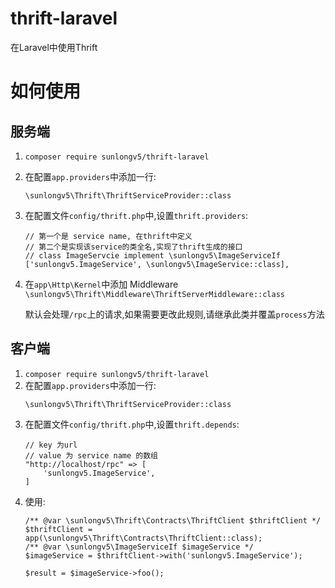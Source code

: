 # thrift-laravel

在Laravel中使用Thrift

# 如何使用

## 服务端

1. `composer require sunlongv5/thrift-laravel`
2. 在配置`app.providers`中添加一行:
    ````
    \sunlongv5\Thrift\ThriftServiceProvider::class
    ````
3. 在配置文件`config/thrift.php`中,设置`thrift.providers`:
    ````
    // 第一个是 service name, 在thrift中定义
    // 第二个是实现该service的类全名,实现了thrift生成的接口
    // class ImageServcie implement \sunlongv5\ImageServiceIf
    ['sunlongv5.ImageService', \sunlongv5\ImageService::class],
    ````
4. 在`app\Http\Kernel`中添加 Middleware `\sunlongv5\Thrift\Middleware\ThriftServerMiddleware::class`

    默认会处理`/rpc`上的请求,如果需要更改此规则,请继承此类并覆盖`process`方法

## 客户端

1. `composer require sunlongv5/thrift-laravel`
2. 在配置`app.providers`中添加一行:
    ````
    \sunlongv5\Thrift\ThriftServiceProvider::class
    ````
3. 在配置文件`config/thrift.php`中,设置`thrift.depends`:
    ````
    // key 为url
    // value 为 service name 的数组
    "http://localhost/rpc" => [
        'sunlongv5.ImageService',
    ]
    ````
4. 使用:
    ````
    /** @var \sunlongv5\Thrift\Contracts\ThriftClient $thriftClient */
    $thriftClient = app(\sunlongv5\Thrift\Contracts\ThriftClient::class);
    /** @var \sunlongv5\ImageServiceIf $imageService */
    $imageService = $thriftClient->with('sunlongv5.ImageService');
    
    $result = $imageService->foo();
    ````
